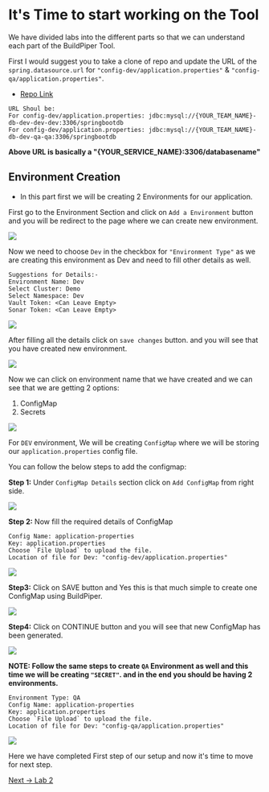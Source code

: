 
# It's Time to start working on the Tool

<p> We have divided labs into the different parts so that we can understand each part of the BuildPiper Tool. </p>

First I would suggest you to take a clone of repo and update the URL of the `spring.datasource.url` for `"config-dev/application.properties"` & `"config-qa/application.properties"`.

- [Repo Link](https://github.com/OT-TRAINING/buildPiper-Workshop.git)

```
URL Shoul be:
For config-dev/application.properties: jdbc:mysql://{YOUR_TEAM_NAME}-db-dev-dev-dev:3306/springbootdb
For config-dev/application.properties: jdbc:mysql://{YOUR_TEAM_NAME}-db-dev-qa-qa:3306/springbootdb
```
**Above URL is basically a "{YOUR_SERVICE_NAME}:3306/databasename"**

## Environment Creation

- In this part first we will be creating 2 Environments for our application.

First go to the Environment Section and click on `Add a Environment` button and you will be redirect to the page where we can create new environment.

![](https://github.com/OT-TRAINING/buildPiper-Workshop/blob/images/images/2.png)

Now we need to choose `Dev` in the checkbox for `"Environment Type"` as we are creating this environment as Dev and need to fill other details as well.

```
Suggestions for Details:-
Environment Name: Dev
Select Cluster: Demo
Select Namespace: Dev
Vault Token: <Can Leave Empty>
Sonar Token: <Can Leave Empty>
```

![](https://github.com/OT-TRAINING/buildPiper-Workshop/blob/images/images/3.png)

After filling all the details click on `save changes` button. and you will see that you have created new environment.

![](https://github.com/OT-TRAINING/buildPiper-Workshop/blob/images/images/4.png)

Now we can click on environment name that we have created and we can see that we are getting 2 options:
1. ConfigMap
2. Secrets 

![](https://github.com/OT-TRAINING/buildPiper-Workshop/blob/images/images/5.png)

For `DEV` environment, We will be creating `ConfigMap` where we will be storing our `application.properties` config file.

You can follow the below steps to add the configmap:

**Step 1:** Under `ConfigMap Details` section click on `Add ConfigMap` from right side.

![](https://github.com/OT-TRAINING/buildPiper-Workshop/blob/images/images/6.png)

**Step 2:** Now fill the required details of ConfigMap

```
Config Name: application-properties
Key: application.properties
Choose `File Upload` to upload the file.
Location of file for Dev: "config-dev/application.properties"
```

![](https://github.com/OT-TRAINING/buildPiper-Workshop/blob/images/images/7.png)

**Step3:** Click on SAVE button and Yes this is that much simple to create one ConfigMap using BuildPiper.

![](https://github.com/OT-TRAINING/buildPiper-Workshop/blob/images/images/8.png)

**Step4:** Click on CONTINUE button and you will see that new ConfigMap has been generated.

![](https://github.com/OT-TRAINING/buildPiper-Workshop/blob/images/images/9.png)

**NOTE: Follow the same steps to create `QA` Environment as well and this time we will be creating `"SECRET"`. and in the end you should be having 2 environments.**

```
Environment Type: QA
Config Name: application-properties
Key: application.properties
Choose `File Upload` to upload the file.
Location of file for Dev: "config-qa/application.properties"
```

![](https://github.com/OT-TRAINING/buildPiper-Workshop/blob/images/images/9.png)

Here we have completed First step of our setup and now it's time to move for next step.



[Next -> Lab 2](https://github.com/OT-TRAINING/buildPiper-Workshop/wiki/LAB2:-Micro-Service-Setup)


